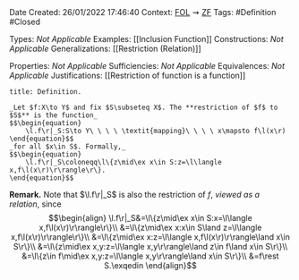 <br />
<br />

Date Created: 26/01/2022 17:46:40
Context: [$\textrm{FOL}$](obsidian://open?file=First%20Order%20Logic)$\,\,\rightsquigarrow\,\,$[$\textrm{ZF}$](obsidian://open?file=Zermelo-Fraenkel%20Set%20Theory)
Tags: #Definition #Closed 

Types: _Not Applicable_
Examples: [[Inclusion Function]]
Constructions: _Not Applicable_
Generalizations: [[Restriction (Relation)]]

Properties: _Not Applicable_
Sufficiencies: _Not Applicable_
Equivalences: _Not Applicable_
Justifications: [[Restriction of function is a function]]

``` ad-Definition
title: Definition.

_Let $f:X\to Y$ and fix $S\subseteq X$. The **restriction of $f$ to $S$** is the function_
$$\begin{equation}
    \l.f\r|_S:S\to Y\ \ \ \ \textit{mapping}\ \ \ \ x\mapsto f\l(x\r)
\end{equation}$$
_for all $x\in S$. Formally,_
$$\begin{equation}
    \l.f\r|_S\coloneqq\l\{z\mid\ex x\in S:z=\l\langle x,f\l(x\r)\r\rangle\r\}.
\end{equation}$$

```

**Remark.** Note that $\l.f\r|_S$ is also the restriction of $f$, _viewed as a relation_, since
$$\begin{align}
    \l.f\r|_S&=\l\{z\mid\ex x\in S:x=\l\langle x,f\l(x\r)\r\rangle\r\}\\
    &=\l\{z\mid\ex x:x\in S\land z=\l\langle x,f\l(x\r)\r\rangle\r\}\\
    &=\l\{z\mid\ex x:z=\l\langle x,f\l(x\r)\r\rangle\land x\in S\r\}\\
    &=\l\{z\mid\ex x,y:z=\l\langle x,y\r\rangle\land z\in f\land x\in S\r\}\\
    &=\l\{z\in f\mid\ex x,y:z=\l\langle x,y\r\rangle\land x\in S\r\}\\
    &=f\rest S.\exqedin
\end{align}$$
